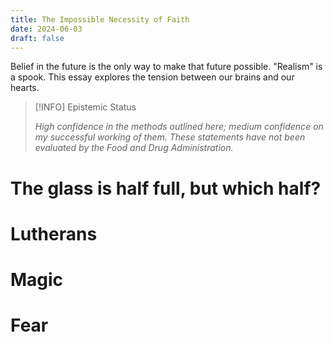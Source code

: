 ```yaml
---
title: The Impossible Necessity of Faith
date: 2024-06-03
draft: false
---
```


Belief in the future is the only way to make that future possible. "Realism" is a spook. This essay explores the tension between our brains and our hearts.

> [!INFO] Epistemic Status
>
> *High confidence in the methods outlined here; medium confidence on my successful working of them. These statements have not been evaluated by the Food and Drug Administration.*

# The glass is half full, but which half?

# Lutherans

# Magic

# Fear